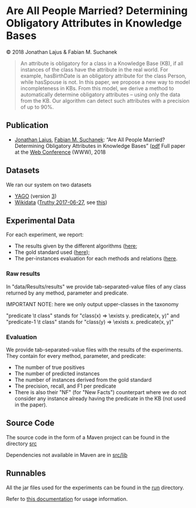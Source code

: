 # Are All People Married? Determining Obligatory Attributes in Knowledge Bases

&copy; 2018 Jonathan Lajus &amp; Fabian M. Suchanek

> An attribute is obligatory for a class in a Knowledge Base (KB), if all instances of the class have the attribute in the real world. For example, hasBirthDate is an obligatory attribute for the class Person, while hasSpouse is not. In this paper, we propose a new way to model incompleteness in KBs. From this model, we derive a method to automatically determine obligatory attributes – using only the data from the KB. Our algorithm can detect such attributes with a precision of up to 90%.

## Publication

- [Jonathan Lajus](https://lajus.github.io), [Fabian M. Suchanek](https://suchanek.name):
  “Are All People Married? Determining Obligatory Attributes in Knowledge Bases” ([pdf](Are%20All%20People%20Married.pdf)
  Full paper at the [Web Conference](http://www2018.thewebconf.org/) (WWW), 2018

## Datasets
We ran our system on two datasets
- [YAGO](http://yago-knowledge.org) (version [3](https://www.mpi-inf.mpg.de/departments/databases-and-information-systems/research/yago-naga/yago/archive/))
- [Wikidata](http://wikidata.org) ([Truthy 2017-06-27](https://dumps.wikimedia.org/wikidatawiki/entities/), see [this](data/Datasets/wikidata/README))

## Experimental Data

For each experiment, we report:
- The results given by the different algorithms ([here](data/Results/results/);
- The gold standard used ([here](data/Gold%20Standard/));
- The per-instances evaluation for each methods and relations ([here](data/Results/evaluation-results/).

### Raw results

In "data/Results/results" we provide tab-separated-value files of any class returned by any method, parameter and predicate.

IMPORTANT NOTE: here we only output upper-classes in the taxonomy

"predicate \t class" stands for "class(x) => \exists y. predicate(x, y)"
and "predicate-1 \t class" stands for "class(y) => \exists x. predicate(x, y)"

### Evaluation

We provide tab-separated-value files with the results of the experiments.
They contain for every method, parameter, and predicate:
- The number of true positives
- The number of predicted instances
- The number of instances derived from the gold standard
- The precision, recall, and F1 per predicate
- There is also their "NF" (for "New Facts") counterpart where we do not consider any instance already having the predicate in the KB (not used in the paper).

## Source Code

The source code in the form of a Maven project can be found in the directory [src](src/)

Dependencies not available in Maven are in [src/lib](src/lib/)

## Runnables

All the jar files used for the experiments can be found in the [run](run/) directory.

Refer to [this documentation](run/USAGE) for usage information.

